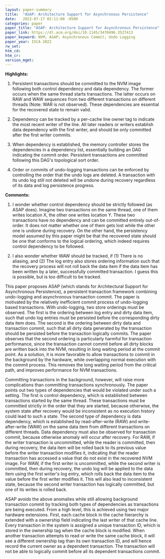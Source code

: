 ```yaml
---
layout: paper-summary
title:  "ASAP: Architecture Support for Asynchronous Persistence"
date:   2022-07-17 02:11:00 -0500
categories: paper
paper_title: "ASAP: Architecture Support for Asynchronous Persistence"
paper_link: https://dl.acm.org/doi/10.1145/3470496.3527413
paper_keyword: NVM; ASAP; Asynchronous Commit; Undo Logging
paper_year: ISCA 2022
rw_set:
htm_cd:
htm_cr:
version_mgmt:
---
```


**Highlights:**

1. Persistent transactions should be committed to the NVM image following both control dependency and data dependency.
The former occurs when the same thread starts transactions. The latter occurs on RAW and WAW sequences from two
different transactions on different threads (Note: WAR is not observed). 
These dependencies are essential for the recovered state to remain valid.

2. Dependency can be tracked by a per-cache line owner tag to indicate the most recent writer of the line. 
All later readers or writers establish data dependency with the first writer, and should be only committed
after the first writer commits.

3. When dependency is established, the memory controller stores the dependencies in a dependency list,
essentially building an DAG indicating the commit order. Persistent transactions are committed following this DAG's
topological sort order.

4. Order or commits of undo-logging transactions can be enforced by controlling the order that the undo logs are 
deleted. A transaction with its undo log still not deleted will be undone during recovery
regardless of its data and log persistence progress.

**Comments:**

1. I wonder whether control dependency should be strictly followed (as ASAP does). Imagine two transactions 
on the same thread, one of them writes location X, the other one writes location Y. These two transactions have no
dependency and can be committed entirely out-of-order. It does not matter whether one of them gets lost while the other
one is undone during recovery.
On the other hand, the persistency model assumed by this paper might be that the recovered state should be 
one that conforms to the logical ordering, which indeed requires control dependency to be followed.

2. I also wonder whether WAW should be tracked, if (1) There is no aliasing, and (2) The log entry also stores
ordering information such that the recovery process will not roll back the data item if the data item has been
written by a later, successfully committed transaction. I guess this is possible, but is too difficult to
be tracked.

This paper proposes ASAP (which stands for Architectural Support for Asynchronous Persistence), a persistent
transaction framework combining undo-logging and asynchronous transaction commit.
The paper is motivated by the relatively inefficient commit process of undo-logging based transactions. 
With undo-logging, two store orderings must be observed. The first is the ordering between log entry and 
dirty data item, such that undo log entries must be persisted before the corresponding dirty data item does.
The second is the ordering between dirty data and transaction commit, such that all dirty data
generated by the transaction should be persisted before the transaction logically commits.
The paper observes that the second ordering is particularly harmful for transaction performance, since the 
transaction cannot commit before all dirty blocks are written back into the NVM, resulting in long
waiting period at the commit point. 
As a solution, it is more favorable to allow transactions to commit in the background by the hardware, 
while overlapping normal execution with the commit process.
This removes the long waiting period from the critical path, and improves performance for NVM transactions.

Committing transactions in the background, however, will raise more complications than committing transactions 
synchronously. 
The paper points out two types of dependencies that would be violated under such a setting.
The first is control dependency, which is established between transactions started by the same thread. These 
transactions must be committed strictly in the order that they are started, because otherwise, the system
state after recovery would be inconsistent as no execution history could lead to such a state.
The second type of dependency is data dependency, which is established by read-after-write (RAW) and write-after-write
(WAW) on the same data item from different transactions on different threads. 
Data dependency must also be observed for transaction commit, because otherwise anomaly will occur after recovery.
For RAW, if the writer transaction is uncommitted, while the reader is committed, then during recovery, the 
data item will be rolled back to its previous value before the writer transaction modifies it, indicating that the
reader transaction has accessed a value that do not exist in the recovered NVM image.
For WAW, if the first writer is uncommitted, while the second writer is committed, then during recovery, the 
undo log will be applied to the data item using the first writer's log entry, which rolls back the data item
to the value before the first writer modifies it. This will also lead to inconsistent state, because the
second writer transaction has logically committed, but one of its writes is rolled back.

ASAP avoids the above anomalies while still allowing background transaction commit by tracking both types of 
dependencies as transactions are being executed. 
From a high level, this is achieved using two major hardware extensions.
First, each cache block in the cache hierarchy is extended with a ownership field indicating the last writer 
of that cache line.
Every transaction in the system is assigned a unique transaction ID, which is stored in the ownership tag
when the cache block is modified.
When another transaction attempts to read or write the same cache block, it will see a different ownership tag
than its own transaction ID, and will hence record the current owner as a dependent transaction.
The transaction will not be able to logically commit before all its dependent transactions commit. 

